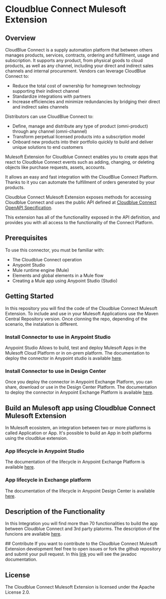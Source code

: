 # Cloudblue Connect Mulesoft Extension

## Overview
CloudBlue Connect is a supply automation platform that between others manages products, services, contracts, ordering and fulfillment, usage and subscription.
It supports any product, from physical goods to cloud products, as well as any channel, including your direct and indirect sales channels and internal procurement.
Vendors can leverage CloudBlue Connect to:
-   Reduce the total cost of ownership for homegrown technology supporting their indirect channel
-   Standardize integrations with partners
-   Increase efficiencies and minimize redundancies by bridging their direct and indirect sales channels

Distributors can use CloudBlue Connect to:
-   Define, manage and distribute any type of product (omni-product) through any channel (omni-channel)
-   Transform perpetual licensed products into a subscription model
-   Onboard new products into their portfolio quickly to build and deliver unique solutions to end customers

Mulesoft Extension for Cloudblue Connect enables you to create apps that react to Cloudblue Connect events such as adding, changing, or deleting objects like purchase requests, assets, accounts.

It allows an easy and fast integration with the CloudBlue Connect Platform. Thanks to it you can automate the fulfillment of orders generated by your products.

Cloudblue Connect Mulesoft Extension exposes methods for accessing Cloudblue Connect and uses the public API defined at [Cloudblue Connect OpenAPI Specification](https://connect.cloudblue.com/community/api/openapi/).


This extension has all of the functionallity exposed in the API definition, and provides you with all access to the functionality of the Connect Platform.

## Prerequisites
To use this connector, you must be familiar with:

-   The Cloudblue Connect operation    
-   Anypoint Studio    
-   Mule runtime engine (Mule)   
-   Elements and global elements in a Mule flow    
-   Creating a Mule app using Anypoint Studio (Studio)

## Getting Started

In this repository you will find the code of the Cloudblue Connect Mulesoft Extension. To include and use in your Mulesoft Applications use the Maven Central Repository version.
Once clonning the repo, depending of the scenario, the instalation is different. 

### Install Connector to use in Anypoint Studio
Anypoint Studio Allows to build, test and deploy Mulesoft Apps in the Mulesoft Cloud Platform or in on-prem platform. 
The documentation to deploy the connector in Anypoint studio is available [here](https://connect.cloudblue.com/community/extensions/mulesoft/cloudblue-connect-mulesoft-extension/install-connector-to-use-in-anypoint-studio/).

### Install Connector to use in Design Center
Once you deploy the connector in Anypoint Exchange Platform, you can share, download or use in the Design Center Platform.
The documentation to deploy the connector in Anypoint Exchange Platform is available [here](https://connect.cloudblue.com/community/extensions/mulesoft/cloudblue-connect-mulesoft-extension/install-connector-to-use-in-design-center/).

## Build an Mulesoft app using Cloudblue Connect Mulesoft Extension
In Mulesoft ecosistem, an integration between two or more platforms is called Application or App.
It's possible to build an App in both platforms using the cloudblue extension. 

### App lifecycle in Anypoint Studio
The documentation of the lifecycle in Anypoint Exchange Platform is available [here](https://connect.cloudblue.com/community/extensions/mulesoft/cloudblue-connect-mulesoft-extension/app-lifecycle-in-anypoint-studio/).

### App lifecycle in Exchange platform
The documentation of the lifecycle in Anypoint Design Center is available [here](https://connect.cloudblue.com/community/extensions/mulesoft/cloudblue-connect-mulesoft-extension/app-lifecycle-in-exchange-platform/).

## Description of the Functionality
In this Integration you will find more than 70 functionalities to build the app between Cloudblue Connect and 3rd party platorms. 
The description of the funcions are available [here](https://connect.cloudblue.com/community/extensions/mulesoft/cloudblue-connect-mulesoft-extension/operations-details/). 

## Contribute
If you want to contribute to the Cloudblue Connect Mulesoft Extension development feel free to open issues or fork the github repository and submit your pull request.
In this [link](https://javadoc.io/doc/com.cloudblue/connect-mulesoft-extension/latest/index.html) you will see the javadoc documentation.

## License
The Cloudblue Connect Mulesoft Extension is licensed under the Apache License 2.0.